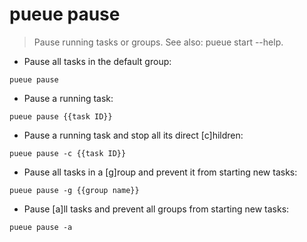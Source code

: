 # pueue pause

> Pause running tasks or groups.
> See also: pueue start --help.

- Pause all tasks in the default group:

`pueue pause`

- Pause a running task:

`pueue pause {{task ID}}`

- Pause a running task and stop all its direct [c]hildren:

`pueue pause -c {{task ID}}`

- Pause all tasks in a [g]roup and prevent it from starting new tasks:

`pueue pause -g {{group name}}`

- Pause [a]ll tasks and prevent all groups from starting new tasks:

`pueue pause -a`
